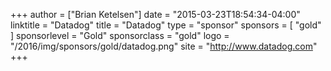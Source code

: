 +++
author = ["Brian Ketelsen"]
date = "2015-03-23T18:54:34-04:00"
linktitle = "Datadog"
title = "Datadog"
type = "sponsor"
sponsors = [ "gold" ] 
sponsorlevel = "Gold"
sponsorclass = "gold"
logo = "/2016/img/sponsors/gold/datadog.png"
site = "http://www.datadog.com"
+++

